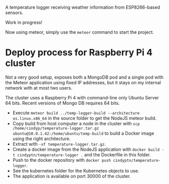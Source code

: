 A temperature logger receiving weather information from ESP8266-based sensors.

Work in progress!

Now using meteor, simply use the `meteor` command to start the project.

# Deploy process for Raspberry Pi 4 cluster

Not a very good setup, exposes both a MongoDB pod and a single pod with the Meteor application using fixed IP addresses, but it stays on my internal network with at most two users.

The cluster uses a Raspberry Pi 4 with command-line only Ubuntu Server 64 bits. Recent versions of Mongo DB requires 64 bits.

-  Execute `meteor build ../temp-logger-build --architecture os.linux.x86_64` in the source folder to get the NodeJS meteor build.
-  Copy build from host computer a node in the cluster with `scp /home/cindyp/temperature-logger.tar.gz ubuntu@10.0.1.42:/home/ubuntu/temp-build` to build a Docker image using the right architecture.
-  Extract with `-xf temperature-logger.tar.gz`.
-  Create a docker image from the NodeJS application with `docker build -t cindyptn/temperature-logger .` and the Dockerfile in this folder.
-  Push to the docker repository with `docker push cindyptn/temperature-logger`.
-  See the kubernetes folder for the Kubernetes objects to use.
-  The application is available on port 30000 of the cluster.
